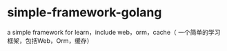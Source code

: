 # simple-framework-golang
a simple framework for learn，include web，orm，cache（ 一个简单的学习框架，包括Web，Orm，缓存）
